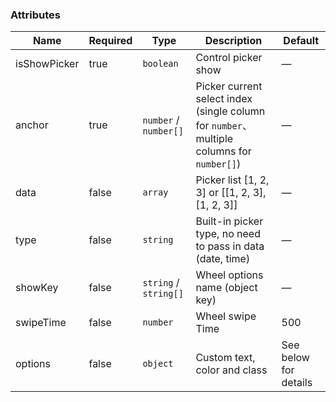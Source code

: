 ### Attributes

| Name         | Required | Type                  | Description                                                                                | Default               |
| ------------ | -------- | --------------------- | ------------------------------------------------------------------------------------------ | --------------------- |
| isShowPicker | true     | `boolean`             | Control picker show                                                                        | —                     |
| anchor       | true     | `number` / `number[]` | Picker current select index (single column for `number`、 multiple columns for `number[]`) | —                     |
| data         | false    | `array`               | Picker list [1, 2, 3] or [[1, 2, 3], [1, 2, 3]]                                            | —                     |
| type         | false    | `string`              | Built-in picker type, no need to pass in data (date, time)                                 | —                     |
| showKey      | false    | `string` / `string[]` | Wheel options name (object key)                                                            | —                     |
| swipeTime    | false    | `number`              | Wheel swipe Time                                                                           | 500                   |
| options      | false    | `object`              | Custom text, color and class                                                               | See below for details |
